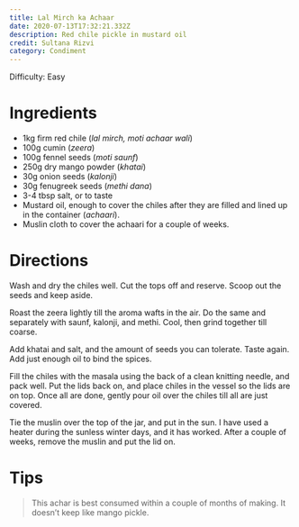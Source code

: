 ```yaml
---
title: Lal Mirch ka Achaar
date: 2020-07-13T17:32:21.332Z
description: Red chile pickle in mustard oil
credit: Sultana Rizvi
category: Condiment
---
```

Difficulty: Easy  

# Ingredients
- 1kg firm red chile (_lal mirch, moti achaar wali_)
- 100g cumin (_zeera_)
- 100g fennel seeds (_moti saunf_)
- 250g dry mango powder (_khatai_)
- 30g onion seeds (_kalonji_)
- 30g fenugreek seeds (_methi dana_)
- 3-4 tbsp salt, or to taste
- Mustard oil, enough to cover the chiles after they are filled and lined up in the container (_achaari_).
- Muslin cloth to cover the achaari for a couple of weeks.

# Directions
Wash and dry the chiles well. Cut the tops off and reserve. Scoop out the seeds and keep aside.

Roast the zeera lightly till the aroma wafts in the air. Do the same and separately with saunf, kalonji, and methi. Cool, then grind together till coarse.

Add khatai and salt, and the amount of seeds you can tolerate. Taste again. Add just enough oil to bind the spices.

Fill the chiles with the masala using the back of a clean knitting needle, and pack well. Put the lids back on, and place chiles in the vessel so the lids are on top. Once all are done, gently pour oil over the chiles till all are just covered.

Tie the muslin over the top of the jar, and put in the sun. I have used a heater during the sunless winter days, and it has worked. After a couple of weeks, remove the muslin and put the lid on. 

# Tips
> This achar is best consumed within a couple of months of making. It doesn’t keep like mango pickle.
